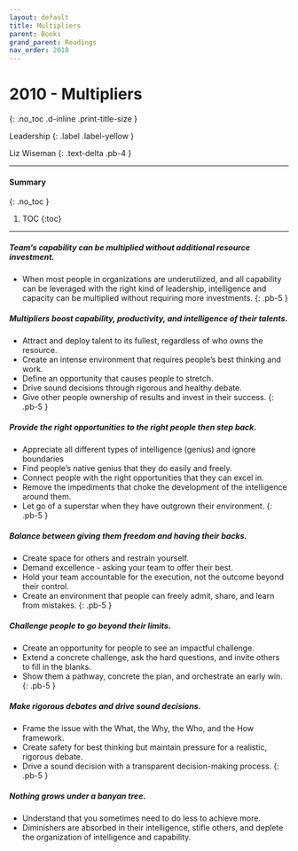```yaml
---
layout: default
title: Multipliers 
parent: Books
grand_parent: Readings
nav_order: 2010
---
```


# 2010 - Multipliers
{: .no_toc .d-inline .print-title-size }

Leadership
{: .label .label-yellow }

Liz Wiseman
{: .text-delta .pb-4 }

---

#### Summary 
{: .no_toc }

1. TOC
{:toc}

---

##### Team’s capability can be multiplied without additional resource investment.
- When most people in organizations are underutilized, and all capability can be leveraged with the right kind of leadership, intelligence and capacity can be multiplied without requiring more investments. 
{: .pb-5 }

##### Multipliers boost capability, productivity, and intelligence of their talents.
- Attract and deploy talent to its fullest, regardless of who owns the resource.
- Create an intense environment that requires people’s best thinking and work.
- Define an opportunity that causes people to stretch.
- Drive sound decisions through rigorous and healthy debate.
- Give other people ownership of results and invest in their success.
{: .pb-5 }

##### Provide the right opportunities to the right people then step back.
- Appreciate all different types of intelligence (genius) and ignore boundaries
- Find people’s native genius that they do easily and freely. 
- Connect people with the right opportunities that they can excel in.
- Remove the impediments that choke the development of the intelligence around them.
- Let go of a superstar when they have outgrown their environment.
{: .pb-5 }

##### Balance between giving them freedom and having their backs.
- Create space for others and restrain yourself.
- Demand excellence - asking your team to offer their best.
- Hold your team accountable for the execution, not the outcome beyond their control.
- Create an environment that people can freely admit, share, and learn from mistakes.
{: .pb-5 }

##### Challenge people to go beyond their limits.
- Create an opportunity for people to see an impactful challenge.
- Extend a concrete challenge, ask the hard questions, and invite others to fill in the blanks.
- Show them a pathway, concrete the plan, and orchestrate an early win.
{: .pb-5 }

##### Make rigorous debates and drive sound decisions.
- Frame the issue with the What, the Why, the Who, and the How framework.
- Create safety for best thinking but maintain pressure for a realistic, rigorous debate.
- Drive a sound decision with a transparent decision-making process.
{: .pb-5 }

##### Nothing grows under a banyan tree.
- Understand that you sometimes need to do less to achieve more.
- Diminishers are absorbed in their intelligence, stifle others, and deplete the organization of intelligence and capability.
